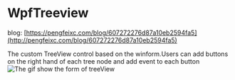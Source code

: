 # WpfTreeview

blog: [https://pengfeixc.com/blog/607272276d87a10eb2594fa5](http://pengfeixc.com/blog/607272276d87a10eb2594fa5)

The custom TreeView control based on the winform.Users can add buttons on the right hand of each tree node and add event to each button
![The gif show the form of treeView](https://cdn.jsdelivr.net/gh/pengfeiw/PengfeiBlog@1.0.2/image/7.gif)
